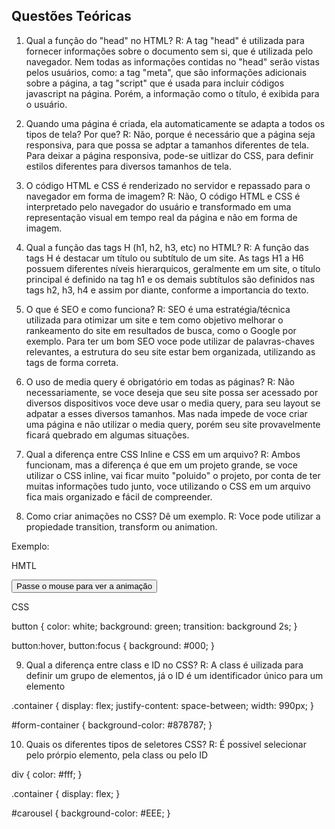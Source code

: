 ## Questões Teóricas

1. Qual a função do "head" no HTML?
R: A tag "head" é utilizada para fornecer informações sobre o documento sem si, que é utilizada pelo navegador. Nem todas as informações contidas no "head" serão vistas pelos usuários, como: 
a tag "meta", que são informações adicionais sobre a página, 
a tag "script" que é usada para incluir códigos javascript na página.
Porém, a informação como o título, é exibida para o usuário.

2. Quando uma página é criada, ela automaticamente se adapta a todos os tipos de tela? Por que?
R: Não, porque é necessário que a página seja responsiva, para que possa se adptar a tamanhos diferentes de tela.
Para deixar a página responsiva, pode-se uitlizar do CSS, para definir estilos diferentes para diversos tamanhos de tela.

3. O código HTML e CSS é renderizado no servidor e repassado para o navegador em forma de imagem?
R: Não, O código HTML e CSS é interpretado pelo navegador do usuário e transformado em uma representação visual em tempo real da página e não em forma de imagem.

4. Qual a função das tags H (h1, h2, h3, etc) no HTML?
R: A função das tags H é destacar um título ou subtítulo de um site. As tags H1 a H6 possuem diferentes níveis hierarquicos, geralmente em um site, o título principal é definido na tag h1 e os demais subtítulos são definidos nas tags h2, h3, h4 e assim por diante, conforme a importancia do texto.


5. O que é SEO e como funciona?
R: SEO é uma estratégia/técnica utilizada para otimizar um site e tem como objetivo melhorar o rankeamento do site em resultados de busca, como o Google por exemplo.
Para ter um bom SEO voce pode utilizar de palavras-chaves relevantes, a estrutura do seu site estar bem organizada, utilizando as tags de forma correta.

6. O uso de media query é obrigatório em todas as páginas?
R: Não necessariamente, se voce deseja que seu site possa ser acessado por diversos dispositivos voce deve usar o media query, para seu layout se adpatar a esses diversos tamanhos.
Mas nada impede de voce criar uma página e não utilizar o media query, porém seu site provavelmente ficará quebrado em algumas situações.

7. Qual a diferença entre CSS Inline e CSS em um arquivo?
R: Ambos funcionam, mas a diferença é que em um projeto grande, se voce utilizar o CSS inline, vai ficar muito "poluido" o projeto, por conta de ter muitas informações tudo junto, voce utilizando o CSS em um arquivo fica mais organizado e fácil de compreender.

8. Como criar animações no CSS? Dê um exemplo.
R: Voce pode utilizar a propiedade transition, transform ou animation.

Exemplo: 

<!-->HMTL<!-->
<button>Passe o mouse para ver a animação</button>

<!-->CSS<!-->
button {
  color: white;
  background: green;
  transition: background 2s;
}

button:hover,
button:focus {
  background: #000;
}

9. Qual a diferença entre class e ID no CSS?
R: A class é uilizada para definir um grupo de elementos, já o ID é um identificador único para um elemento

<div class="container" id=form-container><div></div>

.container {
  display: flex;
    justify-content: space-between;
    width: 990px;
}

#form-container {
  background-color: #878787;
}

10. Quais os diferentes tipos de seletores CSS?
R: É possivel selecionar pelo prórpio elemento, pela class ou pelo ID

<div></div>
<div class="container"></div>
<div id=carousel></div>


div {
  color: #fff;
}

.container {
  display: flex;
}

#carousel {
  background-color: #EEE;
}